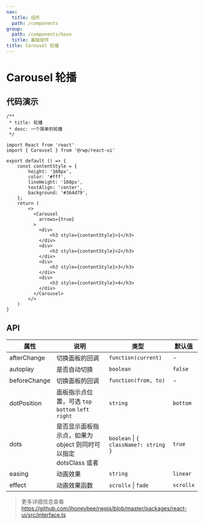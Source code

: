 ```yaml
---
nav:
  title: 组件
  path: /components
group:
  path: /components/base
  title: 基础组件
title: Carousel 轮播
---
```


# Carousel 轮播


## 代码演示


```tsx
/**
 * title: 轮播
 * desc: 一个简单的轮播
 */

import React from 'react'
import { Carousel } from '@rwp/react-ui'

export default () => {
    const contentStyle = {
        height: '160px',
        color: '#fff',
        lineHeight: '160px',
        textAlign: 'center',
        background: '#364d79',
    };
    return (
        <>
          <Carousel
            arrows={true}
          >
            <div>
                <h3 style={contentStyle}>1</h3>
            </div>
            <div>
                <h3 style={contentStyle}>2</h3>
            </div>
            <div>
                <h3 style={contentStyle}>3</h3>
            </div>
            <div>
                <h3 style={contentStyle}>4</h3>
            </div>
          </Carousel>
        </>
    )
}
```


## API


|属性        |说明	       |类型	   |默认值
|-----      |------       |-----   |-------
|afterChange | 切换面板的回调| `function(current)`| -
|autoplay    | 是否自动切换  | `boolean` | `false`
|beforeChange| 切换面板的回调| `function(from, to)`| -
|dotPosition | 面板指示点位置，可选 `top` `bottom` `left` `right`| `string`| `bottom`
|dots        | 是否显示面板指示点，如果为 object 则同时可以指定 dotsClass 或者| `boolean` \| `{ className?: string }` | `true`
|easing      | 动画效果   | `string`| `linear`
|effect      | 动画效果函数| `scrollx` \| `fade` | `scrollx`


> 更多详细信息查看 https://github.com/jhoneybee/rwpjs/blob/master/packages/react-ui/src/interface.ts